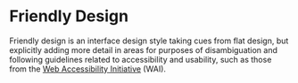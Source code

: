 # Friendly Design

Friendly design is an interface design style taking cues from flat design, but
explicitly adding more detail in areas for purposes of disambiguation and
following guidelines related to accessibility and usability, such as those from
the [Web Accessibility Initiative](https://en.wikipedia.org/wiki/Web_Accessibility_Initiative)
(WAI).
